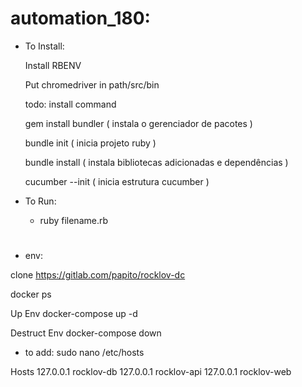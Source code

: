 # automation_180:

* To Install:

    Install RBENV

    Put chromedriver in path/src/bin

    todo: install command

    gem install bundler ( instala o gerenciador de pacotes )

    bundle init ( inicia projeto ruby )

    bundle install ( instala bibliotecas adicionadas e dependências )

    cucumber --init ( inicia estrutura cucumber )

* To Run:
    * ruby filename.rb


#

* env:

clone https://gitlab.com/papito/rocklov-dc

docker ps

Up Env
docker-compose up -d

Destruct Env
docker-compose down

* to add: sudo nano /etc/hosts

Hosts
127.0.0.1 rocklov-db
127.0.0.1 rocklov-api
127.0.0.1 rocklov-web


#
